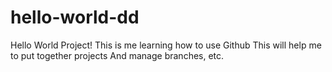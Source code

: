 # hello-world-dd
Hello World Project!
This is me learning how to use Github
This will help me to put together projects
And manage branches, etc.
